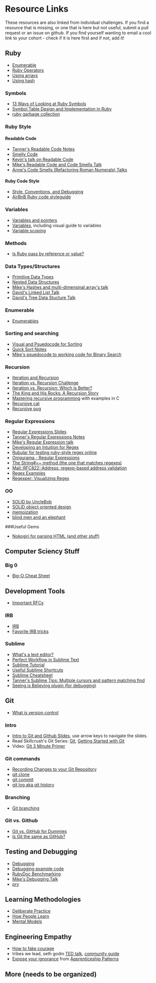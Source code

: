 # Resource Links

These resources are also linked from individual challenges.  If you find a resource that is missing, or one that is here but not useful, submit a pull request or an issue on github.  If you find yourself wanting to email a cool link to your cohort - check if it is here first and if not, add it!

## Ruby

- [Enumerable](http://ruby-doc.org/core-1.9.3/Enumerable.html)
- [Ruby Operators](http://www.tutorialspoint.com/ruby/ruby_operators.htm)
- [Using arrays](http://blog.teamtreehouse.com/ruby-arrays)
- [Using hash](http://teamtreehouse.com/library/ruby-foundations#hashes)

### Symbols
- [13 Ways of Looking at Ruby Symbols](http://www.randomhacks.net/articles/2007/01/20/13-ways-of-looking-at-a-ruby-symbol#3)
- [Symbol Table Design and Implementation in Ruby](https://www.ruby-forum.com/topic/3513542)
- [ruby garbage collection](http://www.rubyinside.com/how-ruby-manages-memory-and-garbage-collection-3006.html)

### Ruby Style

#### Readable Code
- [Tanner's Readable Code Notes](https://gist.github.com/openspectrum/1fc609849ee747e333a1)
- [Smelly Code](https://gist.github.com/alycit/8cecbd9d69e5d0f0be22)
- [Kevin's talk on Readable
Code](http://talks.devbootcamp.com/readable-code)
- [Mike's Readable Code and Code Smells
Talk](http://talks.devbootcamp.com/readable-code-plus-code-smells)
- [Anne's Code Smells (Refactoring Roman Numerals)
Talks](http://talks.devbootcamp.com/code-smells-refactoring-roman-numerals)


#### Ruby Code Style
- [Style, Conventions, and Debugging](http://ruby.bastardsbook.com/chapters/conventions/)
- [AirBnB Ruby code styleguide](https://github.com/airbnb/ruby)

### Variables
- [Variables and pointers](variables-and-pointers.pdf)
- [Variables](http://ruby.bastardsbook.com/chapters/variables/), including visual guide to variables
- [Variable scoping](https://gist.github.com/alycit/cce40544f02946715266)

### Methods

- [Is Ruby pass by reference or value?](http://stackoverflow.com/questions/1872110/is-ruby-pass-by-reference-or-by-value)

### Data Types/Structures

- [Primitive Data Types](http://en.wikipedia.org/wiki/Primitive_data_type)
- [Nested Data Structures](nested-data-structures.pdf)
- [Mike's Hashes and multi-dimensinal array's
talk](http://talks.devbootcamp.com/hashes-and-multi-dimesional-arrays)
- [David's Linked List Talk](http://talks.devbootcamp.com/linked-lists)
- [David's Tree Data Stucture
Talk](http://talks.devbootcamp.com/tree-data-structure)

### Enumerable
- [Enumerables](http://ruby.bastardsbook.com/chapters/enumerables/)


### Sorting and searching
- [Visual and Psuedocode for Sorting](http://www.sorting-algorithms.com/)
- [Quick Sort Notes](https://docs.google.com/presentation/d/16oB51uIDQUau9LN8xV5OSpxopojwe7127mcyJ3TL6SE/edit?usp=sharing)
- [Mike's psuedocode to working code for Binary
Search](http://talks.devbootcamp.com/pseudocode-to-working-code-binary-search)

### Recursion
- [Iteration and Recursion](iteration-and-recursion.pdf)
- [Iteration vs. Recursion Challenge](recursion-vs-iteration-benchmarking-challenge.md)
- [Iteration vs. Recursion: Which is
Better?](week-1/cornell_cs211_spring-98_07-recursion.pdf)
- [The King and His Rocks: A Recursion Story](http://ruby.bastardsbook.com/chapters/recursion/)
- [Mastering recursive programming](http://www.ibm.com/developerworks/library/l-recurs/index.html) with examples in C
- [Recursive cat](http://sweetsugarmama.net/wp-content/uploads/2011/09/hello-kitty-cat-costume.jpg)
- [Recursive pug](http://farm7.staticflickr.com/6033/6291424431_3527ef5bf3_z.jpg)


### Regular Expressions

- [Regular Expressions Slides](regular-expressions.pdf)
- [Tanner's Regular Expressions Notes](https://gist.github.com/openspectrum/395b89258d2234762b63)
- [Mike's Regular Expression
talk](http://talks.devbootcamp.com/pattern-matching-with-regular-expressions)
- [Developing an Intuition for Regex](../discussions/regex.md)
- [Rubular for testing ruby-style regex online](http://rubular.com/)
- [Onigurama - Regular Expressions](http://www.geocities.jp/kosako3/oniguruma/doc/RE.txt)
- [The String#=~ method (the one that matches regexes)](http://www.ruby-doc.org/core-1.9.3/String.html#method-i-3D-7E)
- [Mail::RFC822::Address: regexp-based address validation](http://ex-parrot.com/~pdw/Mail-RFC822-Address.html)
- [Regex Examples](http://www.regular-expressions.info/examples.html)
- [Regexper: Visualizing Regex](http://www.regexper.com/)

### OO

- [SOLID by UncleBob](http://butunclebob.com/ArticleS.UncleBob.PrinciplesOfOod)
- [SOLID object oriented design](http://en.wikipedia.org/wiki/SOLID_(object-oriented_design))
- [memoization](http://en.wikipedia.org/wiki/Memoization)
- [blind men and an elephant](http://en.wikipedia.org/wiki/Blind_men_and_an_elephant)

###Useful Gems

- [Nokogiri for parsing HTML (and other stuff)](http://nokogiri.org/)


## Computer Sciency Stuff

### Big 0
- [Big-O Cheat Sheet](http://bigocheatsheet.com/#data-structures)

## Development Tools
- [Important RFCs](http://tangentsoft.net/rfcs/)

### IRB
- [IRB](http://www.rubyinside.com/irb-lets-bone-up-on-the-interactive-ruby-shell-1771.html)
- [Favorite IRB tricks](http://stackoverflow.com/questions/123494/whats-your-favourite-irb-trick)

### Sublime

- [What's a text editor?](http://skillcrush.com/2012/09/10/text-editor/)
- [Perfect Workflow in Sublime Text](http://code.tutsplus.com/articles/perfect-workflow-in-sublime-text-free-course--net-27293)
- [Sublime Tutorial](https://www.shortcutfoo.com/app/tutorial/sublimetext)
- [Useful Sublime Shortcuts](https://gist.github.com/lucasfais/1207002/de52babd6674d5e6234bc25a63eab5eff151c36c)
- [Sublime Cheatsheet](http://www.cheatography.com/example42/cheat-sheets/sublime-text-2-shortcuts-os-x/)
- [Tanner's Sublime Tips: Multiple cursors and pattern matching
find](http://talks.devbootcamp.com/sublime-tips-multiple-cursors-and-pattern-matching-in-find)
- [Seeing is
Believing plugin (for debugging)](https://github.com/JoshCheek/sublime-text-2-seeing-is-believing)

## Git

- [What is version
control](http://skillcrush.com/2013/02/11/version-control/)

### Intro
- [Intro to Git and Github
Slides](http://girldevelopit.com/assets/github/index.html#/), use arrow keys to navigate the slides.
- Read Skillcrush's Git Series: [Git](http://skillcrush.com/2013/02/18/git/), [Getting Started with Git](http://skillcrush.com/2013/02/20/get-started-working-with-git/)
- Video: [Git 3 Minute Primer](http://www.youtube.com/watch?v=_Jmkvv_nKTE)

### Git commands
- [Recording Changes to your Git Repository](http://git-scm.com/book/en/Git-Basics-Recording-Changes-to-the-Repository)
- [git clone](git_clone.md)
- [git commit](https://www.atlassian.com/git/tutorial/git-basics#!commit)
- [git log aka git history](https://www.atlassian.com/git/tutorial/git-basics#!log)

### Branching
- [Git branching](http://pcottle.github.io/learnGitBranching/)

### Git vs. Github
- [Git vs. GitHub for Dummies](http://stephaniehoh.github.io/blog/2013/10/07/git-vs-github-for-dummies/)
- [Is Git the same as GitHub?](http://www.jahya.net/blog/?2013-05-git-vs-github)

## Testing and Debugging
- [Debugging](week-1/debugging.md)
- [Debugging example code](../discussions/debugger.rb)
- [RubyDoc Benchmarking](http://www.ruby-doc.org/stdlib-1.9.3/libdoc/benchmark/rdoc/Benchmark.html)
- [Mike's Debugging Talk](http://talks.devbootcamp.com/debugging)
- [pry](http://pryrepl.org/)

## Learning Methodologies

- [Deliberate Practice](http://www.farnamstreetblog.com/2012/07/what-is-deliberate-practice/)
- [How People Learn](http://www.farnamstreetblog.com/2013/01/how-people-learn/)
- [Mental Models](http://www.farnamstreetblog.com/mental-models/)

## Engineering Empathy

- [How to fake courage](http://blog.42floors.com/fake-courage/#.Ujnq1GRARq6)
- tribes we lead, seth godin [TED talk](http://www.ted.com/talks/seth_godin_on_the_tribes_we_lead.html), [community guide](http://sethgodin.typepad.com/seths_blog/files/TribesQA2.pdf)
- [Expose your
ignorance](http://chimera.labs.oreilly.com/books/1234000001813/ch02.html#expose_your_ignorance)
from [Apprenticeship
Patterns](http://chimera.labs.oreilly.com/books/1234000001813/index.html)

## More (needs to be organized)



